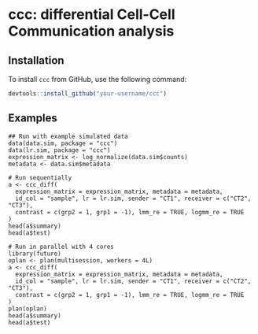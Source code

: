 # ccc: differential Cell-Cell Communication analysis

## Installation

To install `ccc` from GitHub, use the following command:

```r
devtools::install_github("your-username/ccc")
```

## Examples

```
## Run with example simulated data
data(data.sim, package = "ccc")
data(lr.sim, package = "ccc")
expression_matrix <- log_normalize(data.sim$counts)
metadata <- data.sim$metadata

# Run sequentially
a <- ccc_diff(
  expression_matrix = expression_matrix, metadata = metadata,
  id_col = "sample", lr = lr.sim, sender = "CT1", receiver = c("CT2", "CT3"),
  contrast = c(grp2 = 1, grp1 = -1), lmm_re = TRUE, logmm_re = TRUE
)
head(a$summary)
head(a$test)

# Run in parallel with 4 cores
library(future)
oplan <- plan(multisession, workers = 4L)
a <- ccc_diff(
  expression_matrix = expression_matrix, metadata = metadata,
  id_col = "sample", lr = lr.sim, sender = "CT1", receiver = c("CT2", "CT3"),
  contrast = c(grp2 = 1, grp1 = -1), lmm_re = TRUE, logmm_re = TRUE
)
plan(oplan)
head(a$summary)
head(a$test)
```